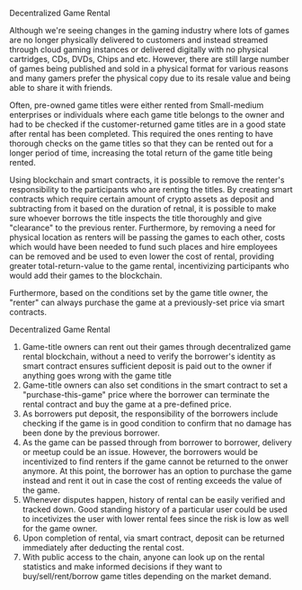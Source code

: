 Decentralized Game Rental

Although we're seeing changes in the gaming industry where lots of games are no longer physically delivered to customers and instead streamed through cloud gaming instances or delivered digitally with no physical cartridges, CDs, DVDs, Chips and etc. However, there are still large number of games being published and sold in a physical format for various reasons and many gamers prefer the physical copy due to its resale value and being able to share it with friends. 

Often, pre-owned game titles were either rented from Small-medium enterprises or individuals where each game title belongs to the owner and had to be checked if the customer-returned game titles are in a good state after rental has been completed. This required the ones renting to have thorough checks on the game titles so that they can be rented out for a longer period of time, increasing the total return of the game title being rented.

Using blockchain and smart contracts, it is possible to remove the renter's responsibility to the participants who are renting the titles. By creating smart contracts which require certain amount of crypto assets as deposit and subtracting from it based on the duration of retnal, it is possible to make sure whoever borrows the title inspects the title thoroughly and give "clearance" to the previous renter. Furthermore, by removing a need for physical location as renters will be passing the games to each other, costs which would have been needed to fund such places and hire employees can be removed and be used to even lower the cost of rental, providing greater total-return-value to the game rental, incentivizing participants who would add their games to the blockchain.

Furthermore, based on the conditions set by the game title owner, the "renter" can always purchase the game at a previously-set price via smart contracts.

Decentralized Game Rental
1. Game-title owners can rent out their games through decentralized game rental blockchain, without a need to verify the borrower's identity as smart contract ensures sufficient deposit is paid out to the owner if anything goes wrong with the game title
2. Game-title owners can also set conditions in the smart contract to set a "purchase-this-game" price where the borrower can terminate the rental contract and buy the game at a pre-defined price.
3. As borrowers put deposit, the responsibility of the borrowers include checking if the game is in good condition to confirm that no damage has been done by the previous borrower.
4. As the game can be passed through from borrower to borrower, delivery or meetup could be an issue. However, the borrowers would be incentivized to find renters if the game cannot be returned to the onwer anymore. At this point, the borrower has an option to purchase the game instead and rent it out in case the cost of renting exceeds the value of the game. 
5. Whenever disputes happen, history of rental can be easily verified and tracked down. Good standing history of a particular user could be used to incetivizes the user with lower rental fees since the risk is low as well for the game owner.
6. Upon completion of rental, via smart contract, deposit can be returned immediately after deducting the rental cost.
7. With public access to the chain, anyone can look up on the rental statistics and make informed decisions if they want to buy/sell/rent/borrow game titles depending on the market demand.
